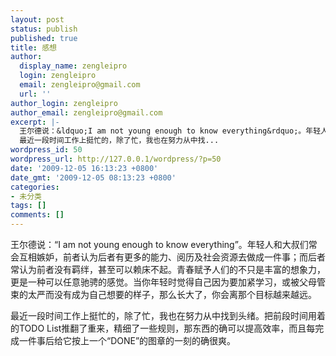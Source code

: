 ```yaml
---
layout: post
status: publish
published: true
title: 感想
author:
  display_name: zengleipro
  login: zengleipro
  email: zengleipro@gmail.com
  url: ''
author_login: zengleipro
author_email: zengleipro@gmail.com
excerpt: |-
  王尔德说：&ldquo;I am not young enough to know everything&rdquo;。年轻人和大叔们常会互相嫉妒，前者认为后者有更多的能力、阅历及社会资源去做成一件事；而后者常认为前者没有羁绊，甚至可以赖床不起。青春赋予人们的不只是丰富的想象力，更是一种可以任意驰骋的感觉。当你年轻时觉得自己因为要加紧学习，或被父母管束的太严而没有成为自己想要的样子，那么长大了，你会离那个目标越来越远。<br /><br />
  最近一段时间工作上挺忙的，除了忙，我也在努力从中找...
wordpress_id: 50
wordpress_url: http://127.0.0.1/wordpress/?p=50
date: '2009-12-05 16:13:23 +0800'
date_gmt: '2009-12-05 08:13:23 +0800'
categories:
- 未分类
tags: []
comments: []
---
```

<p>王尔德说：&ldquo;I am not young enough to know everything&rdquo;。年轻人和大叔们常会互相嫉妒，前者认为后者有更多的能力、阅历及社会资源去做成一件事；而后者常认为前者没有羁绊，甚至可以赖床不起。青春赋予人们的不只是丰富的想象力，更是一种可以任意驰骋的感觉。当你年轻时觉得自己因为要加紧学习，或被父母管束的太严而没有成为自己想要的样子，那么长大了，你会离那个目标越来越远。</p>
<p>最近一段时间工作上挺忙的，除了忙，我也在努力从中找到头绪。把前段时间用着的TODO List推翻了重来，精细了一些规则，那东西的确可以提高效率，而且每完成一件事后给它按上一个&ldquo;DONE&rdquo;的图章的一刻的确很爽。</p>

